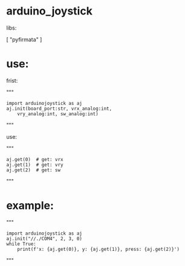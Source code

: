 # arduino_joystick
libs:

[
"pyfirmata"
]

# use:
frist:

"""
    
    import arduinojoystick as aj
    aj.init(board_port:str, vrx_analog:int, 
        vry_analog:int, sw_analog:int)
    

"""

use:

"""

    aj.get(0)  # get: vrx
    aj.get(1)  # get: vry
    aj.get(2)  # get: sw

"""

# example:
"""

    import arduinojoystick as aj
    aj.init("//./COM4", 2, 3, 0)
    while True:
        print(f'x: {aj.get(0)}, y: {aj.get(1)}, press: {aj.get(2)}')

"""